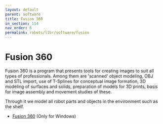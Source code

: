 ```yaml
---
layout: default
parent: software
title: Fusion 360
in_section: 114
nav_order: 6
permalink: robots/l1br/software/fusion
---
```


# Fusion 360

Fusion 360 is a program that presents tools for creating images to suit all types of professionals. Among them are 'scanned' object modeling, OBJ and STL import, use of T-Splines for conceptual image formation, 3D modeling of surfaces and solids, preparation of models for 3D prints, basis for image assembly and movement studies of these.

Through it we model all robot parts and objects in the environment such as the shelf.

- [Fusion 360](https://www.autodesk.com/products/fusion-360/overview) (Only for Windows)
